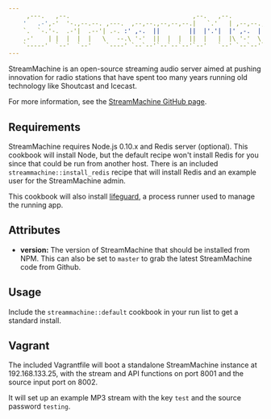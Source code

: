 ```yaml
---
     ,---.   ,--.                                  ,--.   ,--.             ,--.     ,--.
    '   .-',-'  '-.,--.--. ,---.  ,--,--.,--,--,--.|   `.'   | ,--,--.,---.|  ,---. `--',--,--, ,---.
    `.  `-.'-.  .-'|  .--'| .-. :' ,-.  ||        ||  |'.'|  |' ,-.  | .--'|  .-.  |,--.|      \ .-. :
    .-'    | |  |  |  |   \   --.\ '-'  ||  |  |  ||  |   |  |\ '-'  \ `--.|  | |  ||  ||  ||  \   --.
    `-----'  `--'  `--'    `----' `--`--'`--`--`--'`--'   `--' `--`--'`---'`--' `--'`--'`--''--'`----'
---
```


StreamMachine is an open-source streaming audio server aimed at pushing
innovation for radio stations that have spent too many years running old
technology like Shoutcast and Icecast.

For more information, see the [StreamMachine GitHub page](http://github.com/StreamMachine/StreamMachine).

## Requirements

StreamMachine requires Node.js 0.10.x and Redis server (optional).  This
cookbook will install Node, but the default recipe won't install Redis for you
since that could be run from another host.  There is an included
`streammachine::install_redis` recipe that will install Redis and an example
user for the StreamMachine admin.

This cookbook will also install
[lifeguard](http://github.com/StreamMachine/lifeguard), a process runner used
to manage the running app.

## Attributes

* __version:__ The version of StreamMachine that should be installed from NPM.
    This can also be set to `master` to grab the latest StreamMachine code from
    Github.

## Usage

Include the `streammachine::default` cookbook in your run list to get a standard
install.

## Vagrant

The included Vagrantfile will boot a standalone StreamMachine instance at
192.168.133.25, with the stream and API functions on port 8001 and the
source input port on 8002.

It will set up an example MP3 stream with the key `test` and the source
password `testing`.

